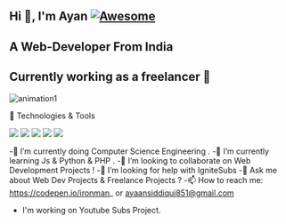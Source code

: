    ## Hi 👋, I'm Ayan [![Awesome](https://cdn.rawgit.com/sindresorhus/awesome/d7305f38d29fed78fa85652e3a63e154dd8e8829/media/badge.svg)](https://github.com/ayansiddiqui007/awesome#readme)
## A Web-Developer From India
##  Currently working as a freelancer 👋


![animation1](https://i.imgur.com/eymQH3q.gif)


🔧 Technologies & Tools
            
![](https://img.shields.io/badge/<Code>-<Python>-informational?style=flat&logo=<LOGO_NAME>&logoColor=white&color=2bbc8a)
![](https://img.shields.io/badge/<Code>-<Javascript>-informational?style=flat&logo=<LOGO_NAME>&logoColor=white&color=2bbc8a)
![](https://img.shields.io/badge/<Code>-<html>-informational?style=flat&logo=<LOGO_NAME>&logoColor=white&color=2bbc8a)
![](https://img.shields.io/badge/<Code>-<Java>-informational?style=flat&logo=<LOGO_NAME>&logoColor=white&color=2bbc8a)
![](https://img.shields.io/badge/<Shell>-<Bash>-informational?style=flat&logo=<LOGO_NAME>&logoColor=white&color=2bbc8a)

-🔭 I’m currently doing Computer Science Engineering .
-🌱 I’m currently learning Js & Python & PHP .
-👯 I’m looking to collaborate on Web Development Projects !
-🤔 I’m looking for help with IgniteSubs
-💬 Ask me about Web Dev Projects & Freelance Projects ?
-📫 How to reach me: https://codepen.io/ironman_ or ayaansiddiqui851@gmail.com
- I'm working on Youtube Subs Project.

